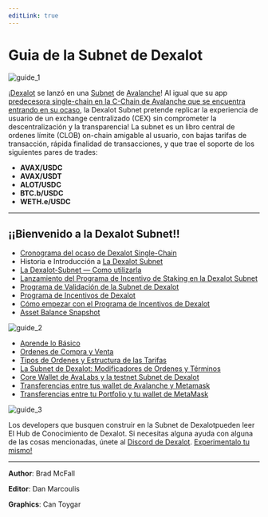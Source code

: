 ```yaml
---
editLink: true
---
```


# Guia de la Subnet de Dexalot

![guide_1](\images\guide\guide_1.png)

¡[Dexalot](https://dexalot.com/) se lanzó en una [Subnet](https://www.avax.network/subnets) de [Avalanche](https://www.avalabs.org/)! Al igual que su app [predecesora single-chain en la C-Chain de Avalanche que se encuentra entrando en su ocaso](https://medium.com/dexalot/cronograma-del-ocaso-de-dexalot-single-chain-fbc64b5a664), la Dexalot Subnet pretende replicar la experiencia de usuario de un exchange centralizado (CEX) sin comprometer la descentralización y la transparencia! La subnet es un libro central de ordenes límite (CLOB) on-chain amigable al usuario, con bajas tarifas de transacción, rápida finalidad de transacciones, y que trae el soporte de los siguientes pares de trades:

- **AVAX/USDC**
- **AVAX/USDT**
- **ALOT/USDC**
- **BTC.b/USDC**
- **WETH.e/USDC**

---

## ¡¡Bienvenido a la Dexalot Subnet!!

- [Cronograma del ocaso de Dexalot Single-Chain](https://medium.com/dexalot/cronograma-del-ocaso-de-dexalot-single-chain-fbc64b5a664)
- Historia e Introducción a [La Dexalot Subnet](https://medium.com/dexalot/la-dexalot-subnet-2b8c84a67868)
- [La Dexalot-Subnet — Como utilizarla](https://medium.com/dexalot/la-dexalot-subnet-4abceb5d5129)
- [Lanzamiento del Programa de Incentivo de Staking en la Dexalot Subnet](https://medium.com/dexalot/lanzamiento-del-programa-de-incentivo-de-staking-en-la-dexalot-subnet-6b2b0c8e1136)
- [Programa de Validación de la Subnet de Dexalot](https://medium.com/dexalot/programa-de-validaci%C3%B3n-de-la-subnet-de-dexalot-38d14560448a)
- [Programa de Incentivos de Dexalot](https://medium.com/dexalot/el-programa-de-incentivos-de-dexalot-e238774f1c61)
- [Cómo empezar con el Programa de Incentivos de Dexalot](https://medium.com/dexalot/programa-de-incentivos-de-dexalot-bc15f4f60cdf)
- [Asset Balance Snapshot](https://medium.com/dexalot/asset-balance-snapshot-de-dexalot-191cdc767d7c)

![guide_2](\images\guide\guide_2.png)

- [Aprende lo Básico](https://medium.com/dexalot/aprende-lo-b%C3%A1sico-749d29fad69f)
- [Ordenes de Compra y Venta](https://medium.com/dexalot/buy-and-sell-orders-6b3843d639bd)
- [Tipos de Ordenes y Estructura de las Tarifas](https://medium.com/dexalot/tipos-de-ordenes-y-estructura-de-las-tarifas-ce3013270545)
- [La Subnet de Dexalot: Modificadores de Ordenes y Términos](https://medium.com/E:/La%20Subnet%20de%20Dexalot:%20Modificadores%20de%20Ordenes%20y%20T%C3%A9rminos)
- [Core Wallet de AvaLabs y la testnet Subnet de Dexalot](https://medium.com/E:/Core%20Wallet%20de%20AvaLabs%20y%20la%20testnet%20Subnet%20de%20Dexalot)
- [Transferencias entre tus wallet de Avalanche y Metamask](https://medium.com/dexalot/transfers-between-your-avalanche-and-metamask-wallets-60f226abf3e4)
- [Transferencias entre tu Portfolio y tu wallet de MetaMask](https://medium.com/dexalot/transfers-between-your-portfolio-and-metamask-wallet-4c6cc461c1c5)

![guide_3](\images\guide\guide_3.png)

Los developers que busquen construir en la Subnet de Dexalotpueden leer El Hub de Conocimiento de Dexalot. Si necesitas alguna ayuda con alguna de las cosas mencionadas, únete al [Discord de Dexalot](http://discord.gg/dexalot). [Experimentalo tu mismo!](https://app.dexalot.com/trade)

---
**Author**: Brad McFall

**Editor**: Dan Marcoulis

**Graphics**: Can Toygar
